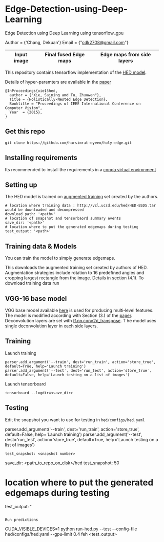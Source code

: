 # Edge-Detection-using-Deep-Learning
Edge Detection using Deep Learning using tensorflow_gpu


Author = {'Chang, Dekuan'}
Email  = {"cdk2708@gmail.com"}


Input image                |  Final fused Edge maps    |    Edge maps from side layers
:-------------------------:|:-------------------------:|:-------------------------:

This repository contains tensorflow implementation of the [HED model](https://github.com/s9xie/hed). 

Details of hyper-paramters are available in the [paper](https://arxiv.org/pdf/1504.06375.pdf)

    @InProceedings{xie15hed,
      author = {"Xie, Saining and Tu, Zhuowen"},
      Title = {Holistically-Nested Edge Detection},
      Booktitle = "Proceedings of IEEE International Conference on Computer Vision",
      Year  = {2015},
    }

## Get this repo
```
git clone https://github.com/harsimrat-eyeem/holy-edge.git
```

## Installing requirements
Its recommended to install the requirements in a [conda virtual environment](https://conda.io/docs/using/envs.html#create-an-environment)

## Setting up

The HED model is trained on [augmented training](http://vcl.ucsd.edu/hed/HED-BSDS.tar) set created by the authors.
```
# location where training data : http://vcl.ucsd.edu/hed/HED-BSDS.tar would be downloaded and decompressed
download_path: '<path>'
# location of snapshot and tensorbaord summary events
save_dir: '<path>'
# location where to put the generated edgemaps during testing
test_output: '<path>'
```
## Training data & Models
You can train the model to simply generate edgemaps.

This downloads the augmented training set created by authors of HED. Augmentation strategies
 include rotation to 16 predefined angles and cropping largest rectangle from the image. Details in section (4.1). To download training data run

## VGG-16 base model
VGG base model available [here](https://github.com/machrisaa/tensorflow-vgg) is used for producing multi-level features.
 The model is modified according with Section (3.) of the [paper](https://arxiv.org/pdf/1504.06375.pdf). 
 Deconvolution layers are set with [tf.nn.conv2d_transpose](https://www.tensorflow.org/api_docs/python/tf/nn/conv2d_transpose). T
 he model uses single deconvolution layer in each side layers.
 
## Training

Launch training
```
parser.add_argument('--train', dest='run_train', action='store_true', default=True, help='Launch training')
parser.add_argument('--test', dest='run_test', action='store_true', default=False, help='Launch testing on a list of images')
```
Launch tensorboard
```
tensorboard --logdir=<save_dir>
```

## Testing
Edit the snapshot you want to use for testing in `hed/configs/hed.yaml`

parser.add_argument('--train', dest='run_train', action='store_true', default=False, help='Launch training')
parser.add_argument('--test', dest='run_test', action='store_true', default=True, help='Launch testing on a list of images')

```
test_snapshot: <snapshot number>
```

save_dir: <path_to_repo_on_disk>/hed
test_snapshot: 50
# location where to put the generated edgemaps during testing
test_output: '<path>'
```

Run predictions
```
CUDA_VISIBLE_DEVICES=1 python run-hed.py --test --config-file hed/configs/hed.yaml --gpu-limit 0.4
feh <test_output>
```

